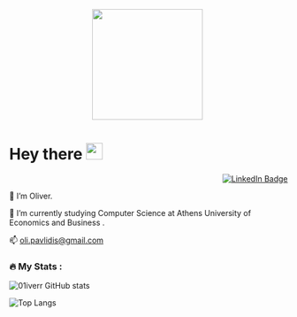 
<div id="header" align="center">
  <img src=https://media.giphy.com/media/Q2T7BXRiDFPJcPoA7Z/giphy.gif width="200"/>
  <img src="https://komarev.com/ghpvc/?username=01iverr&style=flat-square&color=blue" alt=""/>
</div>


<h1>
  Hey there  <img src="https://media.giphy.com/media/hvRJCLFzcasrR4ia7z/giphy.gif" width="30px"/> </h1>
 <div id="lbadges" align="right">
  <a href=https://www.linkedin.com/in/oliver-pavlidis-82a1b9244/>  
    <img src="https://img.shields.io/badge/LinkedIn-blue?style=for-the-badge&logo=linkedin&logoColor=white" alt="LinkedIn Badge"/>
  </a> </div>


👀 I’m Oliver.

🏢 I’m currently studying Computer Science at Athens University of Economics and Business .

📫 oli.pavlidis@gmail.com



### :fire: My Stats :

![01iverr GitHub stats](https://github-readme-stats.vercel.app/api?username=01iverr&show_icons=true&theme=dracula)


![Top Langs](https://github-readme-stats.vercel.app/api/top-langs/?username=01iverr&layout=compact&theme=vision-friendly-dark)

